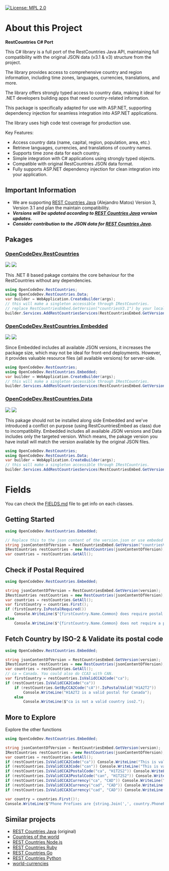[![License: MPL 2.0](https://img.shields.io/badge/License-MPL_2.0-brightgreen.svg)](https://opensource.org/licenses/MPL-2.0)




# About this Project

**RestCountries C# Port**  

This C# library is a full port of the RestCountries Java API, maintaining full compatibility with the original JSON data (v3.1 & v3) structure from the project.  

The library provides access to comprehensive country and region information, including time zones, languages, currencies, translations, and more.  

The library offers strongly typed access to country data, making it ideal for .NET developers building apps that need country-related information.  

This package is specifically adapted for use with ASP.NET, supporting dependency injection for seamless integration into ASP.NET applications.  

The library uses high code test coverage for production use.  

Key Features:  
- Access country data (name, capital, region, population, area, etc.)  
- Retrieve languages, currencies, and translations of country names.  
- Supports time zone data for each country.  
- Simple integration with C# applications using strongly typed objects.  
- Compatible with original RestCountries JSON data format.  
- Fully supports ASP.NET dependency injection for clean integration into your application.




## Important Information
* We are supporting [REST Countries Java] (Alejandro Matos) Version 3, Version 3.1 and plan the maintain compatibility.
* ***Versions will be updated according to [REST Countries Java] version updates.***
* ***Consider contribution to the JSON data for [REST Countries Java].***
## Pakages
### [OpenCodeDev.RestCountries](https://www.nuget.org/packages/OpenCodeDev.RestCountries)

[![](https://img.shields.io/nuget/v/OpenCodeDev.RestCountries?label=Latest)](https://www.nuget.org/packages/OpenCodeDev.RestCountries) 
[![](https://img.shields.io/nuget/dt/OpenCodeDev.RestCountries?label=Downloads)](https://www.nuget.org/packages/OpenCodeDev.RestCountries)

This .NET 8 based pakage contains the core behaviour for the RestCountries without any dependencies.
``` cs
using OpenCodeDev.RestCountries;
using OpenCodeDev.RestCountries.Data;
var builder = WebApplication.CreateBuilder(args);
// this will make a singleton accessible through IRestCountries.
// replace RestCountriesEmbed.GetVersion("countriesV3.1") by your local or remote verson.json file.
builder.Services.AddRestCountriesServices(RestCountriesEmbed.GetVersion());
```

### [OpenCodeDev.RestCountries.Embedded](https://www.nuget.org/packages/OpenCodeDev.RestCountries.Embedded)

[![](https://img.shields.io/nuget/v/OpenCodeDev.RestCountries.Embedded?label=Latest)](https://www.nuget.org/packages/OpenCodeDev.RestCountries.Embedded)
[![](https://img.shields.io/nuget/dt/OpenCodeDev.RestCountries?label=Downloads)](https://www.nuget.org/packages/OpenCodeDev.RestCountries.Embedded)

Since Embedded includes all available JSON versions, it increases the package size, which may not be ideal for front-end deployments. 
However, it provides valuable resource files (all available versions) for server-side.

``` cs
using OpenCodeDev.RestCountries;
using OpenCodeDev.RestCountries.Embedded;
var builder = WebApplication.CreateBuilder(args);
// this will make a singleton accessible through IRestCountries.
builder.Services.AddRestCountriesServices(RestCountriesEmbed.GetVersion("countriesV3.1"));

```
### [OpenCodeDev.RestCountries.Data](https://www.nuget.org/packages/OpenCodeDev.RestCountries.Data)

[![](https://img.shields.io/nuget/v/OpenCodeDev.RestCountries.Embedded?label=Latest)](https://www.nuget.org/packages/OpenCodeDev.RestCountries.Data)
[![](https://img.shields.io/nuget/dt/OpenCodeDev.RestCountries?label=Downloads)](https://www.nuget.org/packages/OpenCodeDev.RestCountries.Data)

This pakage should not be installed along side Embedded and we've introduced a conflict on purpose (using RestCountriesEmbed as class) due to incompatibility.
Embedded includes all available JSON versions and Data includes only the targeted version.
Which means, the pakage version you have install will match the version available by the original JSON files.

``` cs
using OpenCodeDev.RestCountries;
using OpenCodeDev.RestCountries.Data;
var builder = WebApplication.CreateBuilder(args);
// this will make a singleton accessible through IRestCountries.
builder.Services.AddRestCountriesServices(RestCountriesEmbed.GetVersion());

```

# Fields
You can check the [FIELDS.md](FIELDS.md) file to get info on each classes.


## Getting Started

``` cs
using OpenCodeDev.RestCountries.Embedded;

// Replace this to the json content of the version.json or use embeded content.
string jsonContentOfVersion = RestCountriesEmbed.GetVersion("countriesV3.1");
IRestCountries restCountries = new RestCountries(jsonContentOfVersion);
var countries = restCountries.GetAll();

```

## Check if Postal Required
``` cs
using OpenCodeDev.RestCountries.Embedded;

string jsonContentOfVersion = RestCountriesEmbed.GetVersion(version);
IRestCountries restCountries = new RestCountries(jsonContentOfVersion);
var countries = restCountries.GetAll();
var firstCountry = countries.First();
if (firstCountry.IsPostalRequired()) 
    Console.WriteLine($"{firstCountry.Name.Common} does require postal of format: {firstCountry.PostalFormat!.Format}");
else
    Console.WriteLine($"{firstCountry.Name.Common} does not require a postal.");

```

## Fetch Country by ISO-2 & Validate its postal code
``` cs
using OpenCodeDev.RestCountries.Embedded;

string jsonContentOfVersion = RestCountriesEmbed.GetVersion(version);
IRestCountries restCountries = new RestCountries(jsonContentOfVersion);
var countries = restCountries.GetAll();
// ca = Canada. You could also do CCA3 with CAN.
var firstCountry = restCountries.IsValidCCA2Code("ca");
if (restCountries.IsValidCCA2Code("ca"))
    if (restCountries.GetByCCA2Code("cA")!.IsPostalValid("H1A2T2")) 
        Console.WriteLine("H1A2T2 is a valid postal for Canada");
    else
        Console.WriteLine($"ca is not a valid country iso2.");

```

## More to Explore
Explore the other functions
``` cs
using OpenCodeDev.RestCountries.Embedded;

string jsonContentOfVersion = RestCountriesEmbed.GetVersion(version);
IRestCountries restCountries = new RestCountries(jsonContentOfVersion);
var countries = restCountries.GetAll();
if (restCountries.IsValidCCA2Code("ca")) Console.WriteLine("This is valid country code.");
if (restCountries.IsValidCCA3Code("can")) Console.WriteLine("This is valid country code.");
if (restCountries.IsValidCCA2PostalCode("ca", "H1T2S2")) Console.WriteLine("This is valid country code and postal.");
if (restCountries.IsValidCCA3PostalCode("can", "H1T2S2")) Console.WriteLine("This is valid country code and postal.");
if (restCountries.IsValidCCA2Currency("ca", "CAD")) Console.WriteLine("CAD is a valid Canadian Currency.");
if (restCountries.IsValidCCA3Currency("cad", "CAD")) Console.WriteLine("CAD is a valid Canadian Currency.");
if (restCountries.IsValidCCA3Currency("cad", "CAD")) Console.WriteLine("CAD is a valid Canadian Currency.");

var country = countries.First()!;
Console.WriteLine($"Phone Prefixes are {string.Join(',', country.PhonePrefixes())}");
```

## Similar projects
* [REST Countries Java] (original)
* [Countries of the world]
* [REST Countries Node.js]
* [REST Countries Ruby]
* [REST Countries Go]
* [REST Countries Python]
* [world-currencies]

[world-currencies]: https://github.com/wiredmax/world-currencies
[REST Countries Java]: https://gitlab.com/restcountries/restcountries
[REST Countries Node.js]: https://github.com/aredo/restcountries
[REST Countries Ruby]: https://github.com/davidesantangelo/restcountry
[REST Countries Go]: https://github.com/alediaferia/gocountries
[REST Countries Python]: https://github.com/SteinRobert/python-restcountries
[Countries of the world]: http://countries.petethompson.net
[Original Project]: https://github.com/apilayer/restcountries/
[donation]: https://www.paypal.me/amatosg/15
[donate]: https://www.paypal.me/amatosg/15
